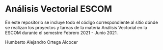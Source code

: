 # Análisis Vectorial ESCOM

En este repositorio se incluye todo el código correspondiente al sitio dónde se realizan los proyectos y tareas de la materia Análisis Vectorial en la ESCOM durante el semestre Febrero 2021 - Junio 2021.

Humberto Alejandro Ortega Alcocer